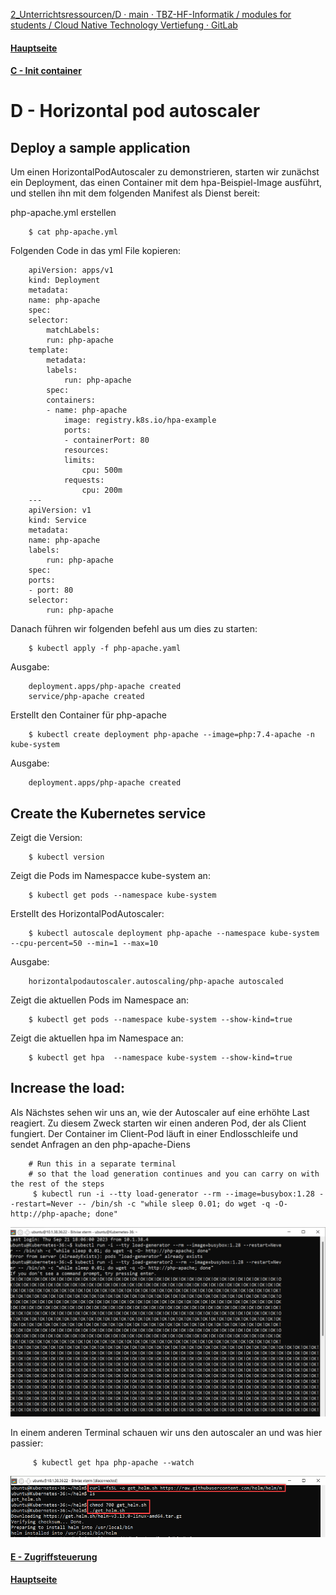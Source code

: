[2_Unterrichtsressourcen/D · main · TBZ-HF-Informatik / modules for students / Cloud Native Technology Vertiefung · GitLab](https://gitlab.com/ch-tbz-hf/Stud/v-cnt/-/tree/main/2_Unterrichtsressourcen/D)
#### [Hauptseite](/README.md)
#### [C - Init container](/aufgaben/C%20-%20Init%20container.md)
# D - Horizontal pod autoscaler

## Deploy a sample application

Um einen HorizontalPodAutoscaler zu demonstrieren, starten wir zunächst ein Deployment, das einen Container mit dem hpa-Beispiel-Image ausführt, und stellen ihn mit dem folgenden Manifest als Dienst bereit:

php-apache.yml erstellen

        $ cat php-apache.yml

Folgenden Code in das yml File kopieren:

        apiVersion: apps/v1
        kind: Deployment
        metadata:
        name: php-apache
        spec:
        selector:
            matchLabels:
            run: php-apache
        template:
            metadata:
            labels:
                run: php-apache
            spec:
            containers:
            - name: php-apache
                image: registry.k8s.io/hpa-example
                ports:
                - containerPort: 80
                resources:
                limits:
                    cpu: 500m
                requests:
                    cpu: 200m
        ---
        apiVersion: v1
        kind: Service
        metadata:
        name: php-apache
        labels:
            run: php-apache
        spec:
        ports:
        - port: 80
        selector:
            run: php-apache

Danach führen wir folgenden befehl aus um dies zu starten:

        $ kubectl apply -f php-apache.yaml

Ausgabe:

        deployment.apps/php-apache created
        service/php-apache created

Erstellt den Container für php-apache

        $ kubectl create deployment php-apache --image=php:7.4-apache -n kube-system

Ausgabe:

        deployment.apps/php-apache created

## Create the Kubernetes service

Zeigt die Version:

        $ kubectl version

Zeigt die Pods im Namespacce kube-system an:

        $ kubectl get pods --namespace kube-system


Erstellt des HorizontalPodAutoscaler:

        $ kubectl autoscale deployment php-apache --namespace kube-system --cpu-percent=50 --min=1 --max=10

Ausgabe:

        horizontalpodautoscaler.autoscaling/php-apache autoscaled

Zeigt die aktuellen Pods im Namespace an:

        $ kubectl get pods --namespace kube-system --show-kind=true

Zeigt die aktuellen hpa im Namespace an:

        $ kubectl get hpa  --namespace kube-system --show-kind=true

## Increase the load:

Als Nächstes sehen wir uns an, wie der Autoscaler auf eine erhöhte Last reagiert. Zu diesem Zweck starten wir einen anderen Pod, der als Client fungiert. Der Container im Client-Pod läuft in einer Endlosschleife und sendet Anfragen an den php-apache-Diens

        # Run this in a separate terminal
        # so that the load generation continues and you can carry on with the rest of the steps
         $ kubectl run -i --tty load-generator --rm --image=busybox:1.28 --restart=Never -- /bin/sh -c "while sleep 0.01; do wget -q -O- http://php-apache; done"

![OK](../attachements/7.png)

In einem anderen Terminal schauen wir uns den autoscaler an und was hier passier:

         $ kubectl get hpa php-apache --watch

![OK](../attachements/8.png)

#### [E - Zugriffsteuerung](/aufgaben/E%20-%20Zugriffsteuerung.md)
#### [Hauptseite](/README.md)